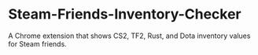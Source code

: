 # Steam-Friends-Inventory-Checker
A Chrome extension that shows CS2, TF2, Rust, and Dota inventory values for Steam friends.
